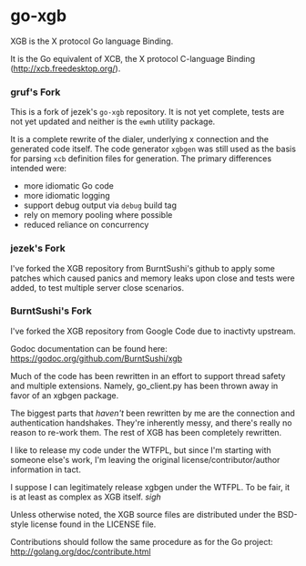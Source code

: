 # go-xgb

XGB is the X protocol Go language Binding.

It is the Go equivalent of XCB, the X protocol C-language Binding
(http://xcb.freedesktop.org/).

### gruf's Fork

This is a fork of jezek's `go-xgb` repository. It is not yet complete, tests
are not yet updated and neither is the `ewmh` utility package.

It is a complete rewrite of the dialer, underlying x connection and the generated
code itself. The code generator `xgbgen` was still used as the basis for parsing
`xcb` definition files for generation. The primary differences intended were:
- more idiomatic Go code
- more idiomatic logging
- support debug output via `debug` build tag
- rely on memory pooling where possible
- reduced reliance on concurrency

### jezek's Fork

I've forked the XGB repository from BurntSushi's github to apply some
patches which caused panics and memory leaks upon close and tests were added,
to test multiple server close scenarios.

### BurntSushi's Fork

I've forked the XGB repository from Google Code due to inactivty upstream.

Godoc documentation can be found here:
https://godoc.org/github.com/BurntSushi/xgb

Much of the code has been rewritten in an effort to support thread safety
and multiple extensions. Namely, go_client.py has been thrown away in favor
of an xgbgen package.

The biggest parts that *haven't* been rewritten by me are the connection and
authentication handshakes. They're inherently messy, and there's really no
reason to re-work them. The rest of XGB has been completely rewritten.

I like to release my code under the WTFPL, but since I'm starting with someone
else's work, I'm leaving the original license/contributor/author information
in tact.

I suppose I can legitimately release xgbgen under the WTFPL. To be fair, it is
at least as complex as XGB itself. *sigh*

Unless otherwise noted, the XGB source files are distributed
under the BSD-style license found in the LICENSE file.

Contributions should follow the same procedure as for the Go project:
http://golang.org/doc/contribute.html

